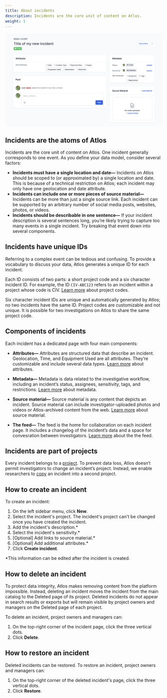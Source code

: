 ```yaml
---
title: About incidents 
description: Incidents are the core unit of content on Atlos. 
weight: 1
---
```


![An incident page.](incident.png)

## Incidents are the atoms of Atlos 
Incidents are the core unit of content on Atlos. One incident generally corresponds to one event. As you define your data model, consider several factors:
-  **Incidents must have a single location and date—** Incidents on Atlos should be scoped to (or approximated by) a single location and date. This is because of a technical restriction on Atlos; each incident may only have one geolocation and date attribute. 
-  **Incidents can include one or more pieces of source material—** Incidents can be more than just a single source link. Each incident can be supported by an arbitrary number of social media posts, websites, photos, or videos. 
-  **Incidents should be describable in one sentence—** If your incident description is several sentences long, you’re likely trying to capture too many events in a single incident. Try breaking that event down into several components. 

## Incidents have unique IDs
Referring to a complex event can be tedious and confusing. To provide a vocabulary to discuss your data, Atlos generates a unique ID for each incident. 


Each ID consists of two parts: a short project code and a six character incident ID. For example, the ID `CIV-ABC123` refers to an incident within a project whose code is CIV. [Learn more](/investigations/projects/#project-code) about project codes. 

Six character incident IDs are unique and automatically generated by Atlos; no two incidents have the same ID. Project codes are customizable and not unique. It is possible for two investigations on Atlos to share the same project code. 

## Components of incidents
Each incident has a dedicated page with four main components:
- **Attributes—** Attributes are structured data that describe an incident. Geolocation, Time, and Equipment Used are all attributes. They’re customizable and include several data types. [Learn more](/incidents/attributes) about attributes. 

- **Metadata—** Metadata is data related to the investigative workflow, including an incident’s status, assignees, sensitivity, tags, and restrictions. [Learn more](/incidents/metadata) about metadata. 

- **Source material—** Source material is any content that depicts an incident. Source material can include investigator-uploaded photos and videos or Atlos-archived content from the web. [Learn more](/incidents/source-material) about source material.

- **The feed—** The feed is the home for collaboration on each incident page. It includes a changelog of the incident’s data and a space for convesration between investigators. [Learn more](/incidents/comments-and-the-feed) about the the feed.


## Incidents are part of projects 
Every incident belongs to a [project](/investigations/projects). To prevent data loss, Atlos doesn’t permit investigators to change an incident’s project. Instead, we enable researchers to [copy](/investigations/projects#how-to-copy-an-incident-to-a-second-project) an incident into a second project. 

## How to create an incident 
To create an incident:
1. On the left sidebar menu, click **New**.
2. Select the incident's project. The incident's project can't be changed once you have created the incident.  
3. Add the incident's description.*
4. Select the incident's sensitivity.*
5. [Optional] Add links to source material.*
6. [Optional] Add additional attributes.*
7. Click **Create incident**.
   
*This information can be edited after the incident is created.

## How to delete an incident
To protect data integrity, Atlos makes removing content from the platform impossible. Instead, deleting an incident moves the incident from the main catalog to the Deleted page of its project. Deleted incidents do not appear in search results or exports but will remain visible by project owners and managers on the Deleted page of each project. 

To delete an incident, project owners and managers can: 
1. On the top-right corner of the incident page, click the three vertical dots.
2. Click **Delete**.


## How to restore an incident
Deleted incidents can be restored. To restore an incident, project owners and managers can:
1. On the top-right corner of the deleted incident's page, click the three vertical dots.
2. Click **Restore**.
